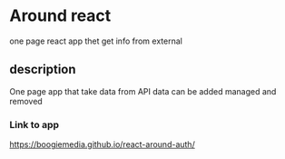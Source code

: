 # Around react
one page react app thet get info from external

## description
One page app that take data from API
data can be added managed and removed

### Link to app
https://boogiemedia.github.io/react-around-auth/

